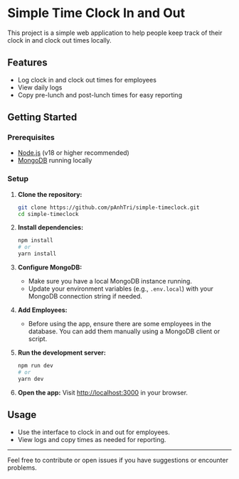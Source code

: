 # Simple Time Clock In and Out

This project is a simple web application to help people keep track of their clock in and clock out times locally.

## Features
- Log clock in and clock out times for employees
- View daily logs
- Copy pre-lunch and post-lunch times for easy reporting

## Getting Started

### Prerequisites
- [Node.js](https://nodejs.org/) (v18 or higher recommended)
- [MongoDB](https://www.mongodb.com/) running locally

### Setup
1. **Clone the repository:**
   ```bash
   git clone https://github.com/pAnhTri/simple-timeclock.git
   cd simple-timeclock
   ```
2. **Install dependencies:**
   ```bash
   npm install
   # or
   yarn install
   ```
3. **Configure MongoDB:**
   - Make sure you have a local MongoDB instance running.
   - Update your environment variables (e.g., `.env.local`) with your MongoDB connection string if needed.

4. **Add Employees:**
   - Before using the app, ensure there are some employees in the database. You can add them manually using a MongoDB client or script.

5. **Run the development server:**
   ```bash
   npm run dev
   # or
   yarn dev
   ```

6. **Open the app:**
   Visit [http://localhost:3000](http://localhost:3000) in your browser.

## Usage
- Use the interface to clock in and out for employees.
- View logs and copy times as needed for reporting.

---

Feel free to contribute or open issues if you have suggestions or encounter problems.
